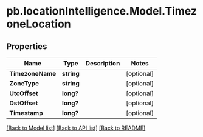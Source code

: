 # pb.locationIntelligence.Model.TimezoneLocation
## Properties

Name | Type | Description | Notes
------------ | ------------- | ------------- | -------------
**TimezoneName** | **string** |  | [optional] 
**ZoneType** | **string** |  | [optional] 
**UtcOffset** | **long?** |  | [optional] 
**DstOffset** | **long?** |  | [optional] 
**Timestamp** | **long?** |  | [optional] 

[[Back to Model list]](../README.md#documentation-for-models) [[Back to API list]](../README.md#documentation-for-api-endpoints) [[Back to README]](../README.md)

